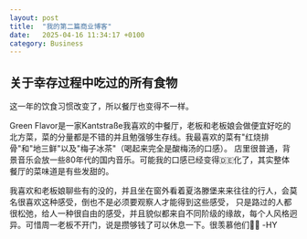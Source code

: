 ```yaml
---
layout: post
title:  "我的第二篇商业博客"
date:   2025-04-16 11:34:17 +0100
category: Business
---
```



## 关于幸存过程中吃过的所有食物

这一年的饮食习惯改变了，所以餐厅也变得不一样。

Green Flavor是一家Kantstraße我喜欢的中餐厅，老板和老板娘会做便宜好吃的北方菜，菜的分量都是不错的并且勉强够生存线。我最喜欢的菜有"红烧排骨"和"地三鲜"以及"梅子冰茶"（喝起来完全是酸梅汤的口感）。
店里很普通，背景音乐会放一些80年代的国内音乐。可能我的口感已经变得🇩🇪化了，其实整体餐厅的菜味道是有些发甜的。

我喜欢和老板娘聊些有的没的，并且坐在窗外看着夏洛滕堡来来往往的行人，会莫名很喜欢这种感受，倒也不是必须要观察人才能得到这些感受，
只是路过的人都很松弛，给人一种很自由的感受，并且貌似都来自不同阶级的缘故，每个人风格迥异。可惜周一老板不开门，说是攒够钱了可以休息一下。很羡慕他们🧚🏻
-HY

